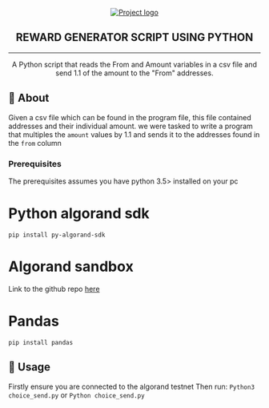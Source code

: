 <p align="center">
  <a href="" rel="noopener">
 <img src="https://avatars.githubusercontent.com/u/87402354?v=4" alt="Project logo"></a>
</p>
<h2 align="center">REWARD GENERATOR SCRIPT USING PYTHON</h2>

<div align="center">


</div>

---

<p align="center"> A Python script that reads the From and Amount variables in a csv file and send 1.1 of the amount to the "From" addresses.
    <br> 
</p>


## 📝 About 
Given a csv file which can be found in the program file, this file contained addresses and their individual amount. we were tasked to write a program that multiples the ```amount``` values by 1.1 and sends it to the addresses found in the ```from``` column 


### Prerequisites
The prerequisites assumes you have python 3.5> installed on your pc 
# Python algorand sdk
```pip install py-algorand-sdk```
# Algorand sandbox
Link to the github repo [here](https://github.com/algorand/sandbox)
# Pandas
```pip install pandas```


## 💉 Usage
Firstly ensure you are connected to the algorand testnet 
Then run:
```Python3 choice_send.py```
        or 
```Python choice_send.py```

